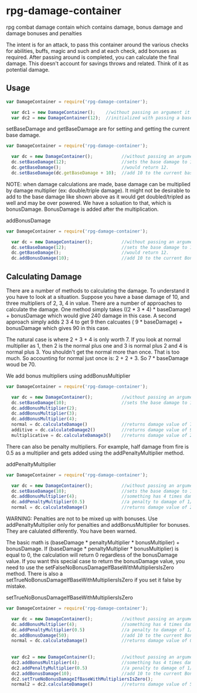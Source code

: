 # rpg-damage-container
rpg combat damage contain which contains damage, bonus damage and damage bonuses and penalties

The intent is for an attack, to pass this container around the various checks for abilities, buffs, magic and such and at each check, add bonuses as required. 
After passing around is completed, you can calculate the final damage.   This doesn't account for savings throws and related.  Think of it as potential damage.

## Usage

```javascript
var DamageContainer = require('rpg-damage-container');

  var dc1 = new DamageContainer();    //without passing an argument it will initialized with base damage of 0
  var dc2 = new DamageContainer(12);  //initialized with passing a base damage of 12
```

setBaseDamage and getBaseDamage are for setting and getting the current base damage.

```javascript
var DamageContainer = require('rpg-damage-container');

  var dc = new DamageContainer();           //without passing an argument it will initialized with base damage of 0
  dc.setBaseDamage(12);                     //sets the base damage to 12.
  dc.getBaseDamage();                       //would return 12.
  dc.setBaseDamage(dc.getBaseDamage + 10);  //add 10 to the current base damage value
```

NOTE:  when damage calculations are made, base damage can be multiplied by damage multiplier (ex:  double/triple damage).  It might not be desirable to add to the base
damage like shown above as it would get doubled/tripled as well and may be over powered.  We have a soluation to that, which is bonusDamage. BonusDamage is added after
the multiplication.

addBonusDamage

```javascript
var DamageContainer = require('rpg-damage-container');

  var dc = new DamageContainer();           //without passing an argument it will initialized with base damage of 0
  dc.setBaseDamage(12);                     //sets the base damage to 12.
  dc.getBaseDamage();                       //would return 12.
  dc.addBonusDamage(10);                    //add 10 to the current BonusDamage
```

##  Calculating Damage

There are a number of methods to calculating the damage.  To understand it you have to look at a situation.  Suppose you have a base damage of 10, and three multipliers of 2, 3, 4 in value.
There are a number of approaches to calculate the damage.  One method simply takes ((2 * 3 * 4) * baseDamage) + bonusDamage which would give 240 damage in this case. A second approach simply
adds 2 3 4 to get 9 then calcuates  ( 9 * baseDamage) + bonusDamage which gives 90 in this case.  

The natural case is where 2 + 3 + 4 is only worth 7.  If you look at normal multiplier as 1, then 2 is the normal plus one and 3 is normal plus 2 and 4 is normal plus 3.  You shouldn't get the
normal more than once.  That is too much.  So accounting for normal just once is:  2 + 2 + 3. So 7 * baseDamage woud be 70.

We add bonus multipliers using addBonusMultiplier

```javascript
var DamageContainer = require('rpg-damage-container');

  var dc = new DamageContainer();           //without passing an argument it will initialized with base damage of 0
  dc.setBaseDamage(10);                     //sets the base damage to 10.
  dc.addBonusMultiplier(2);
  dc.addBonusMultiplier(3);
  dc.addBonusMultiplier(4);
  normal = dc.calculateDamage()             //returns damage value of 70
  additive = dc.calculateDamage2()          //returns damage value of 90
  multiplicative = dc.calculateDamage3()    //returns damage value of 240  
```

There can also be penalty multipliers.  For example, half damage from fire is 0.5 as a multiplier and gets added using the addPenaltyMultiplier method.

addPenaltyMultiplier

```javascript
var DamageContainer = require('rpg-damage-container');

  var dc = new DamageContainer();           //without passing an argument it will initialized with base damage of 0
  dc.setBaseDamage(10);                     //sets the base damage to 10.
  dc.addBonusMultiplier(4);                 //something has 4 times damage
  dc.addPenaltyMultiplier(0.5)              //a penalty to damage of 1/2 or 0.5 as a multiplier
  normal = dc.calculateDamage()             //returns damage value of 20
```

WARNING:  Penalties are not to be mixed up with bonuses.  Use addPenaltyMultiplier only for penalties and addBonusMultiplier for bonuses.  They are calulated differently.  You have been warned.

The basic math is (baseDamage * penaltyMultiplier * bonusMultiplier) + bonusDamage.  If (baseDamage * penaltyMultiplier * bonusMultiplier) is equal to 0, the calculation will return 0 regardless of 
the bonusDamage value.  If you want this special case to return the bonusDamage value, you need to use the setFalseNoBonusDamageIfBaseWithMultipliersIsZero method. There is also a
setTrueNoBonusDamageIfBaseWithMultipliersIsZero if you set it false by mistake.

setTrueNoBonusDamageIfBaseWithMultipliersIsZero

```javascript
var DamageContainer = require('rpg-damage-container');

  var dc = new DamageContainer();           //without passing an argument it will initialized with base damage of 0
  dc.addBonusMultiplier(4);                 //something has 4 times damage
  dc.addPenaltyMultiplier(0.5)              //a penalty to damage of 1/2 or 0.5 as a multiplier
  dc.addBonusDamage(50);                    //add 10 to the current BonusDamage
  normal = dc.calculateDamage()             //returns damage value of 0
  
  
  var dc2 = new DamageContainer();          //without passing an argument it will initialized with base damage of 0
  dc2.addBonusMultiplier(4);                //something has 4 times damage
  dc2.addPenaltyMultiplier(0.5)             //a penalty to damage of 1/2 or 0.5 as a multiplier
  dc2.addBonusDamage(10);                   //add 10 to the current BonusDamage
  dc2.setTrueNoBonusDamageIfBaseWithMultipliersIsZero();
  normal2 = dc2.calculateDamage()           //returns damage value of 50
  
  
```

